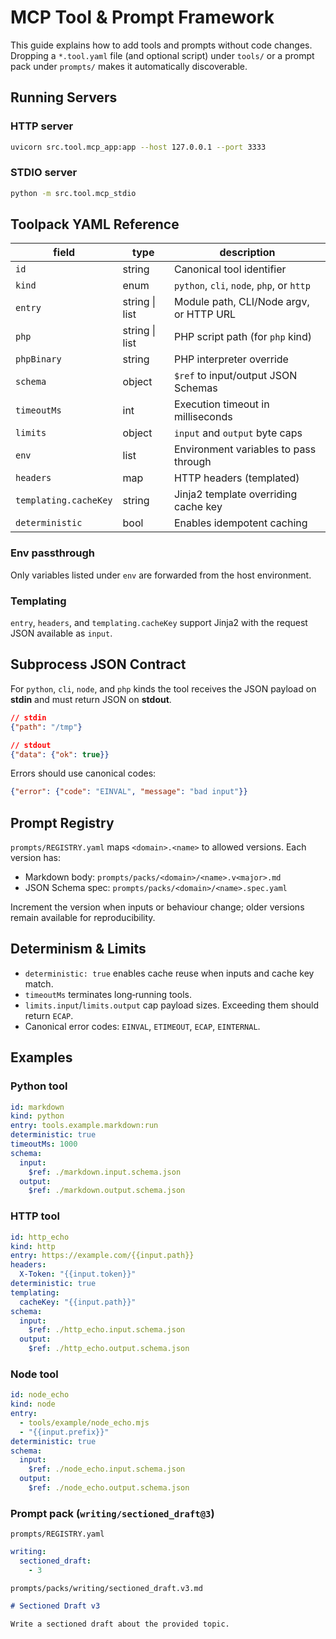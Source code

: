 # MCP Tool & Prompt Framework

This guide explains how to add tools and prompts without code changes.
Dropping a `*.tool.yaml` file (and optional script) under `tools/` or a
prompt pack under `prompts/` makes it automatically discoverable.

## Running Servers

### HTTP server
```bash
uvicorn src.tool.mcp_app:app --host 127.0.0.1 --port 3333
```

### STDIO server
```bash
python -m src.tool.mcp_stdio
```

## Toolpack YAML Reference

| field | type | description |
| ----- | ---- | ----------- |
| `id` | string | Canonical tool identifier |
| `kind` | enum | `python`, `cli`, `node`, `php`, or `http` |
| `entry` | string &#124; list | Module path, CLI/Node argv, or HTTP URL |
| `php` | string &#124; list | PHP script path (for `php` kind) |
| `phpBinary` | string | PHP interpreter override |
| `schema` | object | `$ref` to input/output JSON Schemas |
| `timeoutMs` | int | Execution timeout in milliseconds |
| `limits` | object | `input` and `output` byte caps |
| `env` | list | Environment variables to pass through |
| `headers` | map | HTTP headers (templated) |
| `templating.cacheKey` | string | Jinja2 template overriding cache key |
| `deterministic` | bool | Enables idempotent caching |

### Env passthrough
Only variables listed under `env` are forwarded from the host environment.

### Templating
`entry`, `headers`, and `templating.cacheKey` support Jinja2 with the
request JSON available as `input`.

## Subprocess JSON Contract

For `python`, `cli`, `node`, and `php` kinds the tool receives the JSON
payload on **stdin** and must return JSON on **stdout**.

```json
// stdin
{"path": "/tmp"}

// stdout
{"data": {"ok": true}}
```

Errors should use canonical codes:

```json
{"error": {"code": "EINVAL", "message": "bad input"}}
```

## Prompt Registry

`prompts/REGISTRY.yaml` maps `<domain>.<name>` to allowed versions. Each
version has:

- Markdown body: `prompts/packs/<domain>/<name>.v<major>.md`
- JSON Schema spec: `prompts/packs/<domain>/<name>.spec.yaml`

Increment the version when inputs or behaviour change; older versions
remain available for reproducibility.

## Determinism & Limits

- `deterministic: true` enables cache reuse when inputs and cache key match.
- `timeoutMs` terminates long‑running tools.
- `limits.input`/`limits.output` cap payload sizes. Exceeding them should
  return `ECAP`.
- Canonical error codes: `EINVAL`, `ETIMEOUT`, `ECAP`, `EINTERNAL`.

## Examples

### Python tool
```yaml
id: markdown
kind: python
entry: tools.example.markdown:run
deterministic: true
timeoutMs: 1000
schema:
  input:
    $ref: ./markdown.input.schema.json
  output:
    $ref: ./markdown.output.schema.json
```

### HTTP tool
```yaml
id: http_echo
kind: http
entry: https://example.com/{{input.path}}
headers:
  X-Token: "{{input.token}}"
deterministic: true
templating:
  cacheKey: "{{input.path}}"
schema:
  input:
    $ref: ./http_echo.input.schema.json
  output:
    $ref: ./http_echo.output.schema.json
```

### Node tool
```yaml
id: node_echo
kind: node
entry:
  - tools/example/node_echo.mjs
  - "{{input.prefix}}"
deterministic: true
schema:
  input:
    $ref: ./node_echo.input.schema.json
  output:
    $ref: ./node_echo.output.schema.json
```

### Prompt pack (`writing/sectioned_draft@3`)
`prompts/REGISTRY.yaml`
```yaml
writing:
  sectioned_draft:
    - 3
```
`prompts/packs/writing/sectioned_draft.v3.md`
```markdown
# Sectioned Draft v3

Write a sectioned draft about the provided topic.
```

